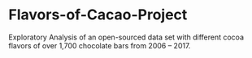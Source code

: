 # Flavors-of-Cacao-Project
Exploratory Analysis of an open-sourced data set with different cocoa flavors of over 1,700 chocolate bars from 2006 – 2017.
